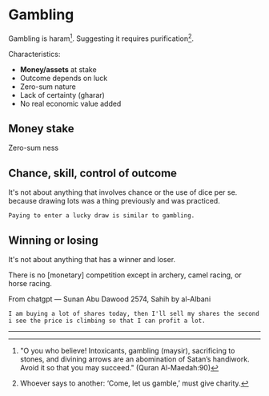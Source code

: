 # Gambling

Gambling is haram[^gambling]. Suggesting it requires purification[^purify].

Characteristics:
* **Money/assets** at stake
* Outcome depends on luck
* Zero-sum nature
* Lack of certainty (gharar)
* No real economic value added

## Money stake

Zero-sum ness

## Chance, skill, control of outcome

It's not about anything that involves chance or the use of dice per se. because drawing lots was a thing previously and was practiced. 

~~~admonish example title="Lucky draw"
Paying to enter a lucky draw is similar to gambling.
~~~

## Winning or losing

It's not about anything that has a winner and loser.

There is no [monetary] competition except in archery, camel racing, or horse racing.

From chatgpt
— Sunan Abu Dawood 2574, Sahih by al-Albani


~~~admonish note title="Me on day trading"
I am buying a lot of shares today, then I'll sell my shares the second i see the price is climbing so that I can profit a lot.
~~~

---

[^gambling]: "O you who believe! Intoxicants, gambling (maysir), sacrificing to stones, and divining arrows are an abomination of Satan’s handiwork. Avoid it so that you may succeed." (Quran Al-Maedah:90)

[^purify]: Whoever says to another: ‘Come, let us gamble,’ must give charity.
